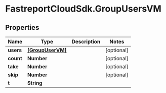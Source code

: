 # FastreportCloudSdk.GroupUsersVM

## Properties

Name | Type | Description | Notes
------------ | ------------- | ------------- | -------------
**users** | [**[GroupUserVM]**](GroupUserVM.md) |  | [optional] 
**count** | **Number** |  | [optional] 
**take** | **Number** |  | [optional] 
**skip** | **Number** |  | [optional] 
**t** | **String** |  | 


